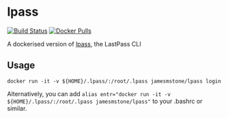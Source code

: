 # lpass
[![Build Status](https://travis-ci.org/jamesmstone/dockefiles.svg?branch=master)](https://travis-ci.org/jamesmstone/dockerfiles) [![Docker Pulls](https://img.shields.io/docker/pulls/jamesmstone/lpass.svg?maxAge=2592000)](https://hub.docker.com/r/jamesmstone/lpass/)

A dockerised version of [lpass](https://github.com/lastpass/lastpass-cli), the LastPass CLI
## Usage
`docker run -it -v ${HOME}/.lpass/:/root/.lpass jamesmstone/lpass login`


Alternatively, you can add `alias entr="docker run -it -v ${HOME}/.lpass/:/root/.lpass jamesmstone/lpass"` to your .bashrc or similar.
